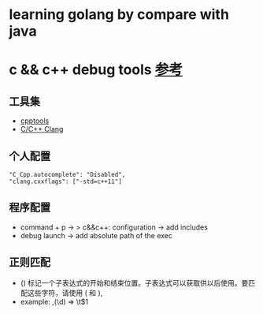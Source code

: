 # learning golang by compare with java

# c && c++ debug tools [参考](https://www.jianshu.com/p/bb430259b7af)
## 工具集
- [cpptools](https://marketplace.visualstudio.com/items?itemName=ms-vscode.cpptools)
- [C/C++ Clang](https://marketplace.visualstudio.com/items?itemName=mitaki28.vscode-clang)

## 个人配置
```
"C_Cpp.autocomplete": "Disabled",
"clang.cxxflags": ["-std=c++11"]
```

## 程序配置
- command + p -> > c&&c++: configuration -> add includes
- debug launch -> add absolute path of the exec

## 正则匹配
- () 标记一个子表达式的开始和结束位置。子表达式可以获取供以后使用。要匹配这些字符，请使用 \( 和 \), 
- example: ,(\d) => \t$1
